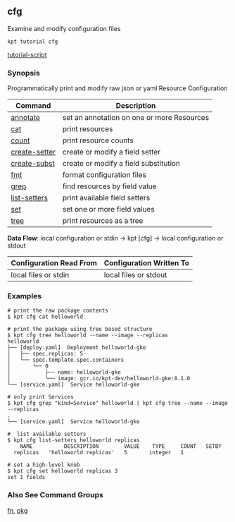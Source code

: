 ## cfg

Examine and modify configuration files

<link rel="stylesheet" type="text/css" href="/kpt/gifs/asciinema-player.css" />
<asciinema-player src="/kpt/gifs/cfg.cast" speed="1" theme="solarized-dark" cols="60" rows="26" font-size="medium" idle-time-limit="1"></asciinema-player>
<script src="/kpt/gifs/asciinema-player.js"></script>

    kpt tutorial cfg

[tutorial-script]

### Synopsis

Programmatically print and modify raw json or yaml Resource Configuration

| Command        | Description                                   |
|----------------|-----------------------------------------------|
| [annotate]     | set an annotation on one or more Resources    |
| [cat]          | print resources                               |
| [count]        | print resource counts                         |
| [create-setter]| create or modify a field setter               |
| [create-subst] | create or modify a field substitution         |
| [fmt]          | format configuration files                    |
| [grep]         | find resources by field value                 |
| [list-setters] | print available field setters                 |
| [set]          | set one or more field values                  |
| [tree]         | print resources as a tree                     |

**Data Flow**: local configuration or stdin -> kpt [cfg] -> local configuration or stdout

| Configuration Read From | Configuration Written To |
|-------------------------|--------------------------|
| local files or stdin    | local files or stdout    |

### Examples

    # print the raw package contents
    $ kpt cfg cat helloworld

    # print the package using tree based structure
    $ kpt cfg tree helloworld --name --image --replicas
    helloworld
    ├── [deploy.yaml]  Deployment helloworld-gke
    │   ├── spec.replicas: 5
    │   └── spec.template.spec.containers
    │       └── 0
    │           ├── name: helloworld-gke
    │           └── image: gcr.io/kpt-dev/helloworld-gke:0.1.0
    └── [service.yaml]  Service helloworld-gke

    # only print Services
    $ kpt cfg grep "kind=Service" helloworld | kpt cfg tree --name --image --replicas
    .
    └── [service.yaml]  Service helloworld-gke

    #  list available setters
    $ kpt cfg list-setters helloworld replicas
        NAME          DESCRIPTION        VALUE    TYPE     COUNT   SETBY
      replicas   'helloworld replicas'   5       integer   1

    # set a high-level knob
    $ kpt cfg set helloworld replicas 3
    set 1 fields

### Also See Command Groups

[fn], [pkg]

### 

[annotate]: annotate.md
[cat]: cat.md
[count]: count.md
[create-setter]: create-setter.md
[create-subst]: create-subst.md
[fmt]: fmt.md
[grep]: grep.md
[list-setters]: list-setters.md
[set]: set.md
[tree]: tree.md
[fn]: ../fn/README.md
[pkg]: ../pkg/README.md

[tutorial-script]: ../gifs/cfg.sh

